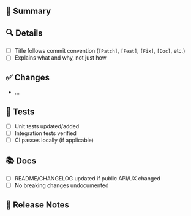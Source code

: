 ## 📌 Summary
<!-- Short summary of the changes -->

## 🔍 Details
- [ ] Title follows commit convention (`[Patch]`, `[Feat]`, `[Fix]`, `[Doc]`, etc.)
- [ ] Explains what and why, not just how

## ✅ Changes
<!-- List of changes -->
- ...

## 🧪 Tests
- [ ] Unit tests updated/added
- [ ] Integration tests verified
- [ ] CI passes locally (if applicable)

## 📚 Docs
- [ ] README/CHANGELOG updated if public API/UX changed
- [ ] No breaking changes undocumented

## 🚀 Release Notes
<!-- One-liner for CHANGELOG -->
